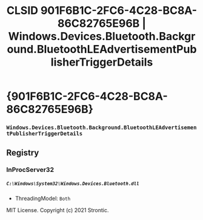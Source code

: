 ﻿---
title: "CLSID 901F6B1C-2FC6-4C28-BC8A-86C82765E96B | Windows.Devices.Bluetooth.Background.BluetoothLEAdvertisementPublisherTriggerDetails"
excerpt: What is COM-Object CLSID 901F6B1C-2FC6-4C28-BC8A-86C82765E96B?
---

# {901F6B1C-2FC6-4C28-BC8A-86C82765E96B}

### `Windows.Devices.Bluetooth.Background.BluetoothLEAdvertisementPublisherTriggerDetails`

## Registry


### InProcServer32

##### `C:\Windows\System32\Windows.Devices.Bluetooth.dll`
* ThreadingModel: `Both`

MIT License. Copyright (c) 2021 Strontic.


